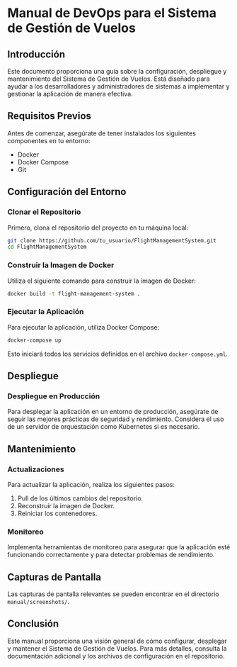 # Manual de DevOps para el Sistema de Gestión de Vuelos

## Introducción
Este documento proporciona una guía sobre la configuración, despliegue y mantenimiento del Sistema de Gestión de Vuelos. Está diseñado para ayudar a los desarrolladores y administradores de sistemas a implementar y gestionar la aplicación de manera efectiva.

## Requisitos Previos
Antes de comenzar, asegúrate de tener instalados los siguientes componentes en tu entorno:

- Docker
- Docker Compose
- Git

## Configuración del Entorno

### Clonar el Repositorio
Primero, clona el repositorio del proyecto en tu máquina local:

```bash
git clone https://github.com/tu_usuario/FlightManagementSystem.git
cd FlightManagementSystem
```

### Construir la Imagen de Docker
Utiliza el siguiente comando para construir la imagen de Docker:

```bash
docker build -t flight-management-system .
```

### Ejecutar la Aplicación
Para ejecutar la aplicación, utiliza Docker Compose:

```bash
docker-compose up
```

Esto iniciará todos los servicios definidos en el archivo `docker-compose.yml`.

## Despliegue

### Despliegue en Producción
Para desplegar la aplicación en un entorno de producción, asegúrate de seguir las mejores prácticas de seguridad y rendimiento. Considera el uso de un servidor de orquestación como Kubernetes si es necesario.

## Mantenimiento

### Actualizaciones
Para actualizar la aplicación, realiza los siguientes pasos:

1. Pull de los últimos cambios del repositorio.
2. Reconstruir la imagen de Docker.
3. Reiniciar los contenedores.

### Monitoreo
Implementa herramientas de monitoreo para asegurar que la aplicación esté funcionando correctamente y para detectar problemas de rendimiento.

## Capturas de Pantalla
Las capturas de pantalla relevantes se pueden encontrar en el directorio `manual/screenshots/`.

## Conclusión
Este manual proporciona una visión general de cómo configurar, desplegar y mantener el Sistema de Gestión de Vuelos. Para más detalles, consulta la documentación adicional y los archivos de configuración en el repositorio.